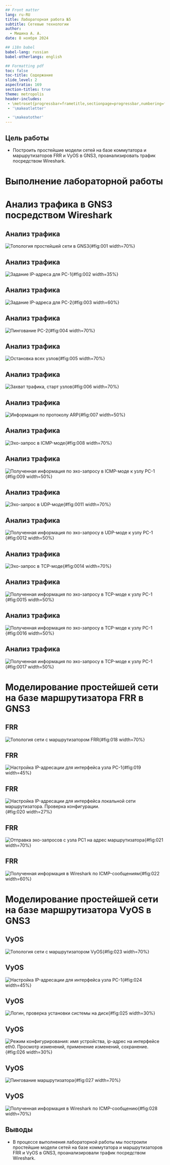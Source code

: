 ```yaml
---
## Front matter
lang: ru-RU
title: Лабораторная работа №5
subtitle: Сетевые технологии
author:
  - Мишина А. А.
date: 8 ноября 2024

## i18n babel
babel-lang: russian
babel-otherlangs: english

## Formatting pdf
toc: false
toc-title: Содержание
slide_level: 2
aspectratio: 169
section-titles: true
theme: metropolis
header-includes:
 - \metroset{progressbar=frametitle,sectionpage=progressbar,numbering=fraction}
 - '\makeatletter'

 - '\makeatother'
---
```


## Цель работы

- Построить простейшие модели сетей на базе коммутатора и маршрутизаторов FRR и VyOS в GNS3, проанализировать трафик посредством Wireshark.

# Выполнение лабораторной работы

# Анализ трафика в GNS3 посредством Wireshark

## Анализ трафика
 
![Топология простейшей сети в GNS3](image/1.png){#fig:001 width=70%}

## Анализ трафика
 
![Задание IP-адреса для PC-1](image/2.png){#fig:002 width=35%}

## Анализ трафика
 
![Задание IP-адреса для PC-2](image/3.png){#fig:003 width=60%}

## Анализ трафика
 
![Пингование PC-2](image/4.png){#fig:004 width=70%}

## Анализ трафика
 
![Остановка всех узлов](image/5.png){#fig:005 width=70%}

## Анализ трафика
 
![Захват трафика, старт узлов](image/6.png){#fig:006 width=70%}

## Анализ трафика
 
![Информация по протоколу ARP](image/7.png){#fig:007 width=50%}

## Анализ трафика

![Эхо-запрос в ICMP-моде](image/8.png){#fig:008 width=70%}

## Анализ трафика
 
![Полученная информация по эхо-запросу в ICMP-моде к узлу PC-1](image/9.png){#fig:009 width=50%}
 
## Анализ трафика
 
![Эхо-запрос в UDP-моде](image/11.png){#fig:0011 width=70%}

## Анализ трафика
 
![Полученная информация по эхо-запросу в UDP-моде к узлу PC-1](image/12.png){#fig:0012 width=50%}

## Анализ трафика
 
![Эхо-запрос в TCP-моде](image/14.png){#fig:0014 width=70%}

## Анализ трафика
 
![Полученная информация по эхо-запросу в TCP-моде к узлу PC-1](image/15.png){#fig:0015 width=50%}
 
## Анализ трафика
 
![Полученная информация по эхо-запросу в TCP-моде к узлу PC-1](image/16.png){#fig:0016 width=50%}

## Анализ трафика

![Полученная информация по эхо-запросу в TCP-моде к узлу PC-1](image/17.png){#fig:0017 width=50%}

# Моделирование простейшей сети на базе маршрутизатора FRR в GNS3

## FRR
 
![Топология сети с маршрутизатором FRR](image/18.png){#fig:018 width=70%}

## FRR
 
![Настройка IP-адресации для интерфейса узла PC-1](image/19.png){#fig:019 width=45%}

## FRR
 
![Настройка IP-адресации для интерфейса локальной сети маршрутизатора. Проверка конфигурации.](image/20.png){#fig:020 width=27%}

## FRR

![Отправка эхо-запросов с узла PC1 на адрес маршрутизатора](image/21.png){#fig:021 width=70%}

## FRR

![Полученная информация в Wireshark по ICMP-сообщениям](image/22.png){#fig:022 width=60%}

# Моделирование простейшей сети на базе маршрутизатора VyOS в GNS3

## VyOS
 
![Топология сети с маршрутизатором VyOS](image/23.png){#fig:023 width=70%}

## VyOS

![Настройка IP-адресации для интерфейса узла PC-1](image/24.png){#fig:024 width=45%}

## VyOS
 
![Логин, проверка установки системы на диск](image/25.png){#fig:025 width=30%}

## VyOS
 
![Режим конфигурирования: имя устройства, ip-адрес на интерфейсе eth0. Просмотр изменений, применение изменений, сохранение.](image/26.png){#fig:026 width=30%}

## VyOS
 
![Пингование маршрутизатора](image/27.png){#fig:027 width=70%}

## VyOS
 
![Полученная информация в Wireshark по ICMP-сообщению](image/28.png){#fig:028 width=70%}

## Выводы
 
- В процессе выполнения лабораторной работы мы построили простейшие модели сетей на базе коммутатора и маршрутизаторов FRR и VyOS в GNS3, проанализировали трафик посредством Wireshark.